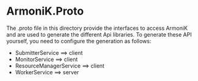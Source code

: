 # ArmoniK.Proto

The .proto file in this directory provide the interfaces to access ArmoniK and are used to generate the different
Api libraries. To generate these API yourself, you need to configure the generation as follows:
  * SubmitterService ==> client
  * MonitorService ==> client
  * ResourceManagerService ==> client
  * WorkerService ==> server


